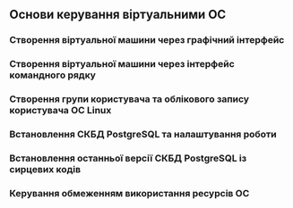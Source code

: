 ## Основи керування віртуальними ОС ##

### Створення віртуальної машини через графічний інтерфейс ###

### Створення віртуальної машини через інтерфейс командного рядку ###

### Створення групи користувача та облікового запису користувача ОС Linux ###

### Встановлення СКБД PostgrеSQL та налаштування роботи ###

### Встановлення останньої верcії СКБД PostgreSQL із сирцевих кодів ###

### Керування обмеженням використання ресурсів ОС ###
